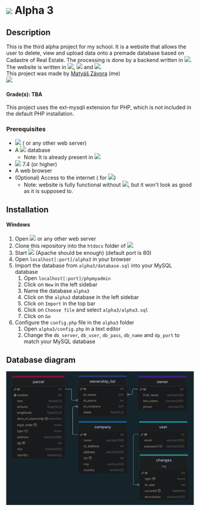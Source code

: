 # <img src="https://i.imgur.com/xJtNxcK.png" width="40"> Alpha 3

## Description

This is the third alpha project for my school.
It is a website that allows the user to delete, view and upload data onto a premade database based on Cadastre of Real
Estate.
The processing is done by a backend written
in <img src="https://upload.wikimedia.org/wikipedia/commons/thumb/2/27/PHP-logo.svg/2560px-PHP-logo.svg.png" width="40">.
The website is written
in <img src="https://upload.wikimedia.org/wikipedia/commons/thumb/3/38/HTML5_Badge.svg/800px-HTML5_Badge.svg.png" width="20">,
<img src="https://upload.wikimedia.org/wikipedia/commons/thumb/6/62/CSS3_logo.svg/1024px-CSS3_logo.svg.png" width="20">
and <img src="https://iconape.com/wp-content/png_logo_vector/javascript-logo.png" width="18">.
<br>
This project was made by [Matyáš Závora](https://www.linkedin.com/in/matyas-zavora/) (me)
<br><a href="https://www.linkedin.com/in/matyas-zavora/"><img src="https://avatars.githubusercontent.com/u/105340917?v=4" width=10%></a>

#### Grade(s): TBA

This project uses the ext-mysqli extension for PHP, which is not included in the default PHP installation.

### Prerequisites

- [<u><img src="https://upload.wikimedia.org/wikipedia/commons/thumb/0/03/Xampp_logo.svg/2560px-Xampp_logo.svg.png" width="80"></u>](https://www.apachefriends.org/index.html) (
  or any other web server)
- A [<u><img src="https://upload.wikimedia.org/wikipedia/labs/8/8e/Mysql_logo.png" width="80"></u>](https://www.mysql.com) database
    - Note: It is already present in [<u><img src="https://upload.wikimedia.org/wikipedia/commons/thumb/0/03/Xampp_logo.svg/2560px-Xampp_logo.svg.png" width="80"></u>](https://www.apachefriends.org/index.html)
- [<u><img src="https://upload.wikimedia.org/wikipedia/commons/thumb/2/27/PHP-logo.svg/2560px-PHP-logo.svg.png" width="40"></u>](https://www.php.net/downloads.php)
  7.4 (or higher)
- A web browser
- (Optional) Access to the internet (
  for <img src="https://upload.wikimedia.org/wikipedia/commons/thumb/b/b2/Bootstrap_logo.svg/2560px-Bootstrap_logo.svg.png" width="24">)
    - Note: website is fully functional
      without <img src="https://upload.wikimedia.org/wikipedia/commons/thumb/b/b2/Bootstrap_logo.svg/2560px-Bootstrap_logo.svg.png" width="24">,
      but it won't look as good as it is supposed to.

## Installation

#### Windows

1. Open <img src="https://upload.wikimedia.org/wikipedia/commons/thumb/0/03/Xampp_logo.svg/2560px-Xampp_logo.svg.png" width="80"> or any other web server
2. Clone this repository into the `htdocs` folder of <img src="https://upload.wikimedia.org/wikipedia/commons/thumb/0/03/Xampp_logo.svg/2560px-Xampp_logo.svg.png" width="80">
3. Start <img src="https://upload.wikimedia.org/wikipedia/commons/thumb/0/03/Xampp_logo.svg/2560px-Xampp_logo.svg.png" width="80"/> (Apache should be enough) (default port is 80)
4. Open `localhost[:port]/alpha3` in your browser
5. Import the database from `alpha3/database.sql` into your MySQL database
    1. Open `localhost[:port]/phpmyadmin`
    2. Click on `New` in the left sidebar
    3. Name the database `alpha3`
    4. Click on the `alpha3` database in the left sidebar
    5. Click on `Import` in the top bar
    6. Click on `Choose file` and select `alpha3/alpha3.sql`
    7. Click on `Go`
6. Configure the `config.php` file in the `alpha3` folder
    1. Open `alpha3/config.php` in a text editor
    2. Change the `db_server`, `db_user`, `db_pass`, `db_name` and `dp_port` to match your MySQL database

## Database diagram
<img src="./img/doc/db_diagram.png">
